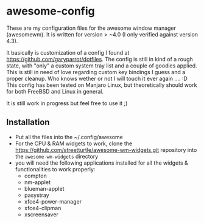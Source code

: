 awesome-config
==============

These are my configuration files for the awesome window manager (awesomewm).
It is written for version > ~4.0 (I only verified against version 4.3).

It basically is customization of a config I found at https://github.com/garyparrot/dotfiles.
The config is still in kind of a rough state, with "only" a custom system tray list and a couple of goodies applied.
This is still in need of love regarding custom key bindings I guess and a proper cleanup. Who knows wether or not I
will touch it ever again .... :D
This config has been tested on Manjaro Linux, but theoretically should work for both FreeBSD and Linux in general.

It is still work in progress but feel free to use it ;)

Installation
------------

* Put all the files into the ~/.config/awesome
* For the CPU & RAM widgets to work, clone the https://github.com/streetturtle/awesome-wm-widgets.git repository into
  the `awesome-wm-widgets` directory
* you will need the following applications installed for all the widgets & functionalities to work properly:
  * compton
  * nm-applet
  * blueman-applet
  * pasystray
  * xfce4-power-manager
  * xfce4-clipman
  * xscreensaver

